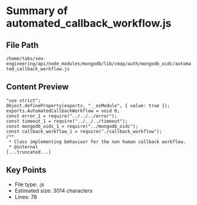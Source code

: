 # Summary of automated_callback_workflow.js
  
## File Path
`/home/tabs/seo-engineering/api/node_modules/mongodb/lib/cmap/auth/mongodb_oidc/automated_callback_workflow.js`

## Content Preview
```
"use strict";
Object.defineProperty(exports, "__esModule", { value: true });
exports.AutomatedCallbackWorkflow = void 0;
const error_1 = require("../../../error");
const timeout_1 = require("../../../timeout");
const mongodb_oidc_1 = require("../mongodb_oidc");
const callback_workflow_1 = require("./callback_workflow");
/**
 * Class implementing behaviour for the non human callback workflow.
 * @internal
[...truncated...]
```

## Key Points
- File type: .js
- Estimated size: 3014 characters
- Lines: 78
